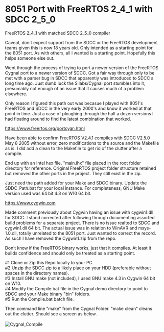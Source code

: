 # 8051 Port with FreeRTOS 2_4_1 with SDCC 2_5_0
FreeRTOS 2_4_1 with matched SDCC 2_5_0 compiler

Caveat, don't expect support from the SDCC or the FreeRTOS development teams given this is now 18 
years old. Only intended as a starting point for the 8051 port. As with others, all I wanted 
is a starting point. Hopefully this helps someone else out.

Went through the process of trying to port a newer version of the FreeRTOS Cygnal port to
a newer version of SDCC. Got a fair way through only to be met with a parser bug in SDCC that
apparently was introduced to SDCC a long time ago. Just dumb luck the Silabs/Cygnal port stumbles into it,
presumably not enough of an issue that it causes much of a problem elsewhere.

Only reason I figured this path out was becasue I played with 8051's FreeRTOS and SDCC in the very early 
2000's and know it worked at that point in time. Just a case of ploughing through the half a dozen versions 
I had floating around to find the latest combination that worked.

https://www.freertos.org/portcygn.html

Have been able to confirm FreeRTOS V2.4.1 compiles with SDCC V2.5.0 May 8 2005 without error, 
zero modifications to the source and the Makefile as is.  I did add a clean to the Makefile 
to get rid of the clutter after a compile.

End up with an Intel hex file. "main.ihx" file placed in the root folder directory for reference. 
Original FreeRTOS project folder structure retained but removed the other ports in the project. They still
exist in the zip.

Just need the path added for your Make and SDCC binary. Update the SDDC_Path.bat for your local instance. 
For completeness, GNU Make version used was 64 bit 4.3 on W10 64 bit.

https://www.cygwin.com

Made comment previously about Cygwin having an issue with cygwin1.dll for SDCC. I stand corrected after 
following through documenting assorted build problems for a separate project. There is no issue 
realted to SDCC and cygwin1.dll 64 bit. The actual issue was in relation to WinAVR and msys-1.0.dll,
totally unrelated to the 8051 port. Just wanted to correct the record. As such I have removed the 
Cygwin1.zip from the repo.

Don’t know if the FreeRTOS binary works, just that it compiles. At least it builds confidence and should only be
treated as a starting point. 

#1 Clone or Zip this Repo locally to your PC.<BR>
#2 Unzip the SDCC zip to a likely place on your HDD (preferable without spaces in the directory names).<BR>
#3 Install GNU make (not included), I used GNU make 4.3 in Cygwin 64 bit on W10.<BR>
#4 Modify the Compile.bat file in the Cygnal demo directory to point to SDCC and your Make binary "bin" folders.<BR>
#5 Run the Compile.bat batch file.<BR>

Then command line "make" from the Cygnal Folder. "make clean" cleans out the clutter.
Should see a screen as below.<BR><BR>
![Cygnal_Compile](https://github.com/myupctoys/RTOS/assets/5317221/b34de0b9-3a5d-415b-876b-9609daa3bad2)

